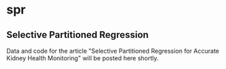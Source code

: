 # spr
## Selective Partitioned Regression

Data and code for the article "Selective Partitioned Regression for Accurate Kidney Health Monitoring" will be posted here shortly.
